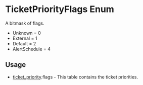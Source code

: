 <properties generated="1" SortOrder="990" />

# TicketPriorityFlags Enum

A bitmask of flags.

* Unknown = 0
* External = 1
* Default = 2
* AlertSchedule = 4

## Usage
* [ticket_priority](ticket_priority.md).flags - This table contains the ticket priorities.

